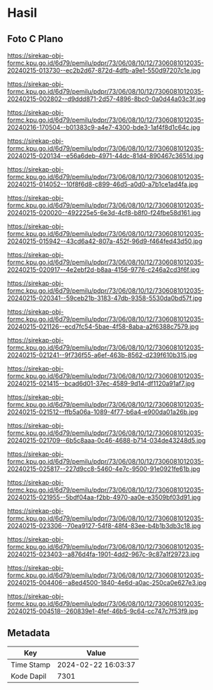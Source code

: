 # Hasil

## Foto C Plano

https://sirekap-obj-formc.kpu.go.id/6d79/pemilu/pdpr/73/06/08/10/12/7306081012035-20240215-013730--ec2b2d67-872d-4dfb-a9e1-550d97207c1e.jpg

https://sirekap-obj-formc.kpu.go.id/6d79/pemilu/pdpr/73/06/08/10/12/7306081012035-20240215-002802--d9ddd871-2d57-4896-8bc0-0a0d44a03c3f.jpg

https://sirekap-obj-formc.kpu.go.id/6d79/pemilu/pdpr/73/06/08/10/12/7306081012035-20240216-170504--b01383c9-a4e7-4300-bde3-1af4f8d1c64c.jpg

https://sirekap-obj-formc.kpu.go.id/6d79/pemilu/pdpr/73/06/08/10/12/7306081012035-20240215-020134--e56a6deb-4971-44dc-81d4-890467c3651d.jpg

https://sirekap-obj-formc.kpu.go.id/6d79/pemilu/pdpr/73/06/08/10/12/7306081012035-20240215-014052--10f8f6d8-c899-46d5-a0d0-a7b1ce1ad4fa.jpg

https://sirekap-obj-formc.kpu.go.id/6d79/pemilu/pdpr/73/06/08/10/12/7306081012035-20240215-020020--492225e5-6e3d-4cf8-b8f0-f24fbe58d161.jpg

https://sirekap-obj-formc.kpu.go.id/6d79/pemilu/pdpr/73/06/08/10/12/7306081012035-20240215-015942--43cd6a42-807a-452f-96d9-f464fed43d50.jpg

https://sirekap-obj-formc.kpu.go.id/6d79/pemilu/pdpr/73/06/08/10/12/7306081012035-20240215-020917--4e2ebf2d-b8aa-4156-9776-c246a2cd3f6f.jpg

https://sirekap-obj-formc.kpu.go.id/6d79/pemilu/pdpr/73/06/08/10/12/7306081012035-20240215-020341--59ceb21b-3183-47db-9358-5530da0bd57f.jpg

https://sirekap-obj-formc.kpu.go.id/6d79/pemilu/pdpr/73/06/08/10/12/7306081012035-20240215-021126--ecd7fc54-5bae-4f58-8aba-a2f6388c7579.jpg

https://sirekap-obj-formc.kpu.go.id/6d79/pemilu/pdpr/73/06/08/10/12/7306081012035-20240215-021241--9f736f55-a6ef-463b-8562-d239f610b315.jpg

https://sirekap-obj-formc.kpu.go.id/6d79/pemilu/pdpr/73/06/08/10/12/7306081012035-20240215-021415--bcad6d01-37ec-4589-9d14-df1120a91af7.jpg

https://sirekap-obj-formc.kpu.go.id/6d79/pemilu/pdpr/73/06/08/10/12/7306081012035-20240215-021512--ffb5a06a-1089-4f77-b6a4-e900da01a26b.jpg

https://sirekap-obj-formc.kpu.go.id/6d79/pemilu/pdpr/73/06/08/10/12/7306081012035-20240215-021709--6b5c8aaa-0c46-4688-b714-034de43248d5.jpg

https://sirekap-obj-formc.kpu.go.id/6d79/pemilu/pdpr/73/06/08/10/12/7306081012035-20240215-025817--227d9cc8-5460-4e7c-9500-91e0921fe61b.jpg

https://sirekap-obj-formc.kpu.go.id/6d79/pemilu/pdpr/73/06/08/10/12/7306081012035-20240215-021955--5bdf04aa-f2bb-4970-aa0e-e3509bf03d91.jpg

https://sirekap-obj-formc.kpu.go.id/6d79/pemilu/pdpr/73/06/08/10/12/7306081012035-20240215-023306--70ea9127-54f8-48f4-83ee-b4b1b3db3c18.jpg

https://sirekap-obj-formc.kpu.go.id/6d79/pemilu/pdpr/73/06/08/10/12/7306081012035-20240215-023403--a876d4fa-1901-4dd2-967c-9c87a1f29723.jpg

https://sirekap-obj-formc.kpu.go.id/6d79/pemilu/pdpr/73/06/08/10/12/7306081012035-20240215-004406--a8ed4500-1840-4e6d-a0ac-250ca0e627e3.jpg

https://sirekap-obj-formc.kpu.go.id/6d79/pemilu/pdpr/73/06/08/10/12/7306081012035-20240215-004518--260839e1-4fef-46b5-9c64-cc747c7f53f9.jpg


## Metadata

| Key        | Value               |
| ---------- | ------------------- |
| Time Stamp | 2024-02-22 16:03:37 |
| Kode Dapil | 7301                |



